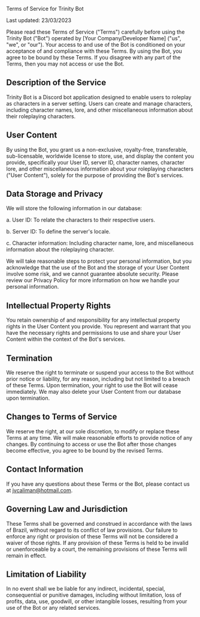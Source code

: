 Terms of Service for Trinity Bot

Last updated: 23/03/2023

Please read these Terms of Service ("Terms") carefully before using the Trinity Bot ("Bot") operated by [Your Company/Developer Name] ("us", "we", or "our"). Your access to and use of the Bot is conditioned on your acceptance of and compliance with these Terms. By using the Bot, you agree to be bound by these Terms. If you disagree with any part of the Terms, then you may not access or use the Bot.

## Description of the Service
Trinity Bot is a Discord bot application designed to enable users to roleplay as characters in a server setting. Users can create and manage characters, including character names, lore, and other miscellaneous information about their roleplaying characters.

## User Content
By using the Bot, you grant us a non-exclusive, royalty-free, transferable, sub-licensable, worldwide license to store, use, and display the content you provide, specifically your User ID, server ID, character names, character lore, and other miscellaneous information about your roleplaying characters ("User Content"), solely for the purpose of providing the Bot's services.

## Data Storage and Privacy
We will store the following information in our database:

a. User ID: To relate the characters to their respective users.

b. Server ID: To define the server's locale.

c. Character information: Including character name, lore, and miscellaneous information about the roleplaying character.

We will take reasonable steps to protect your personal information, but you acknowledge that the use of the Bot and the storage of your User Content involve some risk, and we cannot guarantee absolute security. Please review our Privacy Policy for more information on how we handle your personal information.

## Intellectual Property Rights
You retain ownership of and responsibility for any intellectual property rights in the User Content you provide. You represent and warrant that you have the necessary rights and permissions to use and share your User Content within the context of the Bot's services.

## Termination
We reserve the right to terminate or suspend your access to the Bot without prior notice or liability, for any reason, including but not limited to a breach of these Terms. Upon termination, your right to use the Bot will cease immediately. We may also delete your User Content from our database upon termination.

## Changes to Terms of Service
We reserve the right, at our sole discretion, to modify or replace these Terms at any time. We will make reasonable efforts to provide notice of any changes. By continuing to access or use the Bot after those changes become effective, you agree to be bound by the revised Terms.

## Contact Information
If you have any questions about these Terms or the Bot, please contact us at jvcaliman@hotmail.com.

## Governing Law and Jurisdiction
These Terms shall be governed and construed in accordance with the laws of Brazil, without regard to its conflict of law provisions. Our failure to enforce any right or provision of these Terms will not be considered a waiver of those rights. If any provision of these Terms is held to be invalid or unenforceable by a court, the remaining provisions of these Terms will remain in effect.

## Limitation of Liability
In no event shall we be liable for any indirect, incidental, special, consequential or punitive damages, including without limitation, loss of profits, data, use, goodwill, or other intangible losses, resulting from your use of the Bot or any related services.
